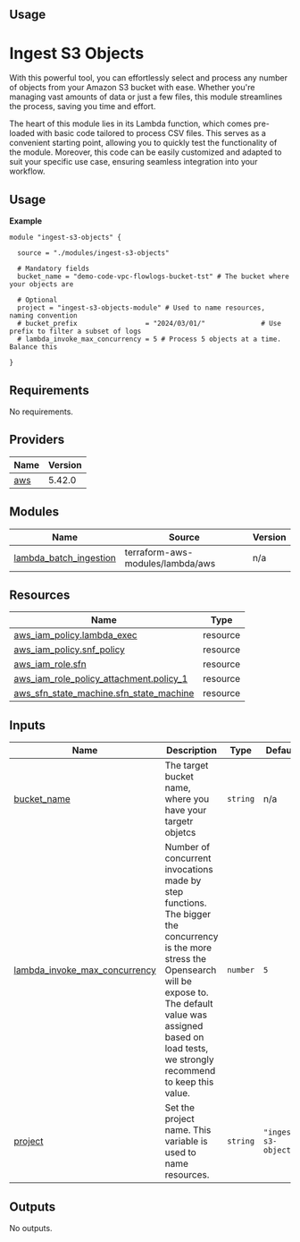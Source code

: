 ## Usage

# Ingest S3 Objects
With this powerful tool, you can effortlessly select and process any number of objects from your Amazon S3 bucket with ease. Whether you're managing vast amounts of data or just a few files, this module streamlines the process, saving you time and effort.

The heart of this module lies in its Lambda function, which comes pre-loaded with basic code tailored to process CSV files. This serves as a convenient starting point, allowing you to quickly test the functionality of the module. Moreover, this code can be easily customized and adapted to suit your specific use case, ensuring seamless integration into your workflow.
## Usage

**Example**
```
module "ingest-s3-objects" {

  source = "./modules/ingest-s3-objects"

  # Mandatory fields
  bucket_name = "demo-code-vpc-flowlogs-bucket-tst" # The bucket where your objects are

  # Optional
  project = "ingest-s3-objects-module" # Used to name resources, naming convention
  # bucket_prefix                 = "2024/03/01/"              # Use prefix to filter a subset of logs
  # lambda_invoke_max_concurrency = 5 # Process 5 objects at a time. Balance this 

}

```

<!-- BEGIN_TF_DOCS -->
## Requirements

No requirements.

## Providers

| Name | Version |
|------|---------|
| <a name="provider_aws"></a> [aws](#provider\_aws) | 5.42.0 |

## Modules

| Name | Source | Version |
|------|--------|---------|
| <a name="module_lambda_batch_ingestion"></a> [lambda\_batch\_ingestion](#module\_lambda\_batch\_ingestion) | terraform-aws-modules/lambda/aws | n/a |

## Resources

| Name | Type |
|------|------|
| [aws_iam_policy.lambda_exec](https://registry.terraform.io/providers/hashicorp/aws/latest/docs/resources/iam_policy) | resource |
| [aws_iam_policy.snf_policy](https://registry.terraform.io/providers/hashicorp/aws/latest/docs/resources/iam_policy) | resource |
| [aws_iam_role.sfn](https://registry.terraform.io/providers/hashicorp/aws/latest/docs/resources/iam_role) | resource |
| [aws_iam_role_policy_attachment.policy_1](https://registry.terraform.io/providers/hashicorp/aws/latest/docs/resources/iam_role_policy_attachment) | resource |
| [aws_sfn_state_machine.sfn_state_machine](https://registry.terraform.io/providers/hashicorp/aws/latest/docs/resources/sfn_state_machine) | resource |

## Inputs

| Name | Description | Type | Default | Required |
|------|-------------|------|---------|:--------:|
| <a name="input_bucket_name"></a> [bucket\_name](#input\_bucket\_name) | The target bucket name, where you have your targetr objetcs | `string` | n/a | yes |
| <a name="input_lambda_invoke_max_concurrency"></a> [lambda\_invoke\_max\_concurrency](#input\_lambda\_invoke\_max\_concurrency) | Number of concurrent invocations made by step functions. The bigger the concurrency is the more stress the Opensearch will be expose to. The default value was assigned based on load tests, we strongly recommend to keep this value. | `number` | `5` | no |
| <a name="input_project"></a> [project](#input\_project) | Set the project name. This variable is used to name resources. | `string` | `"ingest-s3-objects"` | no |

## Outputs

No outputs.
<!-- END_TF_DOCS -->